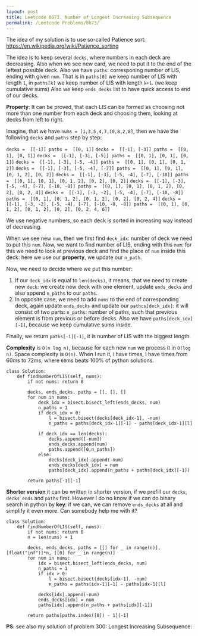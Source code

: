 ```yaml
---
layout: post
title: Leetcode 0673. Number of Longest Increasing Subsequence
permalink: /Leetcode Problems/0673/
---
```


The idea of my solution is to use so-called Patience sort: https://en.wikipedia.org/wiki/Patience_sorting

The idea is to keep several `decks`, where numbers in each deck are decreasing. Also when we see new card, we need to put it to the end of the leftest possible deck. Also we have `paths`: corresponing number of LIS, ending with given `num`. That is in `paths[0]` we keep number of LIS with length `1`, in `paths[k]` we keep number of LIS with length `k+1`. (we keep cumulative sums) Also we keep `ends_decks` list to have quick access to end of our decks.

**Property**: It can be proved, that each LIS can be formed as choosing not more than one number from each deck and choosing them, looking at decks from left to right.

Imagine, that we have `nums = [1,3,5,4,7,10,8,2,8]`, then we have the following `decks` and `paths` step by step:

`decks =  [[-1]] paths =  [[0, 1]]`
`decks =  [[-1], [-3]] paths =  [[0, 1], [0, 1]]`
`decks =  [[-1], [-3], [-5]] paths =  [[0, 1], [0, 1], [0, 1]]`
`decks =  [[-1], [-3], [-5, -4]] paths =  [[0, 1], [0, 1], [0, 1, 2]]`
`decks =  [[-1], [-3], [-5, -4], [-7]] paths =  [[0, 1], [0, 1], [0, 1, 2], [0, 2]]`
`decks =  [[-1], [-3], [-5, -4], [-7], [-10]] paths =  [[0, 1], [0, 1], [0, 1, 2], [0, 2], [0, 2]]`
`decks =  [[-1], [-3], [-5, -4], [-7], [-10, -8]] paths =  [[0, 1], [0, 1], [0, 1, 2], [0, 2], [0, 2, 4]]`
`decks =  [[-1], [-3, -2], [-5, -4], [-7], [-10, -8]] paths =  [[0, 1], [0, 1, 2], [0, 1, 2], [0, 2], [0, 2, 4]]`
`decks =  [[-1], [-3, -2], [-5, -4], [-7], [-10, -8, -8]] paths =  [[0, 1], [0, 1, 2], [0, 1, 2], [0, 2], [0, 2, 4, 6]]`


We use negative numbers, so each deck is sorted in increasing way instead of decreasing.

When we see new `num`, then we first find `deck_idx`: number of deck we need to put this `num`. Now, we want to find number of LIS, ending with this `num`: for this we need to look at previous deck and find the place of `num` inside this deck: here we use our **property**, we update our `n_path`.

Now, we need to decide where we put this number:
1. If our `deck_idx` is equal to `len(decks)`, it means, that we need to create new `deck`: we create new deck with one element, update `ends_decks` and also append `n_paths` to our `paths`.
2. In opposite case, we need to add `nums` to the end of corresponding deck, again update `ends_decks`  and update our `pathcs[deck_idx]`: it will consist of two parts: `n_paths`: number of paths, such that previous element is from previous or before decks. Also we have `paths[deck_idx][-1]`, because we keep cumulative sums inside.

Finally, we return `paths[-1][-1]`, it is number of LIS with the biggest length.

**Complexity** is `O(n log n)`, because for each new `num` we process it in `O(log n)`. Space complexity is `O(n)`. When I run it, i have times, I have times from 60ms to 72ms, where `60`ms beats 100% of python solutions.

```
class Solution:
    def findNumberOfLIS(self, nums):
        if not nums: return 0
    
        decks, ends_decks, paths = [], [], []
        for num in nums:
            deck_idx = bisect.bisect_left(ends_decks, num)
            n_paths = 1
            if deck_idx > 0:
                l = bisect.bisect(decks[deck_idx-1], -num)
                n_paths = paths[deck_idx-1][-1] - paths[deck_idx-1][l]
                
            if deck_idx == len(decks):
                decks.append([-num])
                ends_decks.append(num)
                paths.append([0,n_paths])
            else:
                decks[deck_idx].append(-num)
                ends_decks[deck_idx] = num
                paths[deck_idx].append(n_paths + paths[deck_idx][-1])
              
        return paths[-1][-1]
```

**Shorter version** it can be written in shorter version, if we prefill our `decks`, `decks_ends` and `paths` first. However I do no know if we can do binary search in python by **key**: if we can, we can remove `ends_decks` at all and simplify it even more. Can somebody help me with it?
```
class Solution:
    def findNumberOfLIS(self, nums):
        if not nums: return 0
        n = len(nums) + 1
    
        decks, ends_decks, paths = [[] for _ in range(n)], [float("inf")]*n, [[0] for _ in range(n)]
        for num in nums:
            idx = bisect.bisect_left(ends_decks, num)
            n_paths = 1
            if idx > 0:
                l = bisect.bisect(decks[idx-1], -num)
                n_paths = paths[idx-1][-1] - paths[idx-1][l]
            
            decks[idx].append(-num)
            ends_decks[idx] = num
            paths[idx].append(n_paths + paths[idx][-1])
                
        return paths[paths.index([0]) - 1][-1]
```


**PS**: see also my solution of problem 300: Longest Increasing Subsequence: